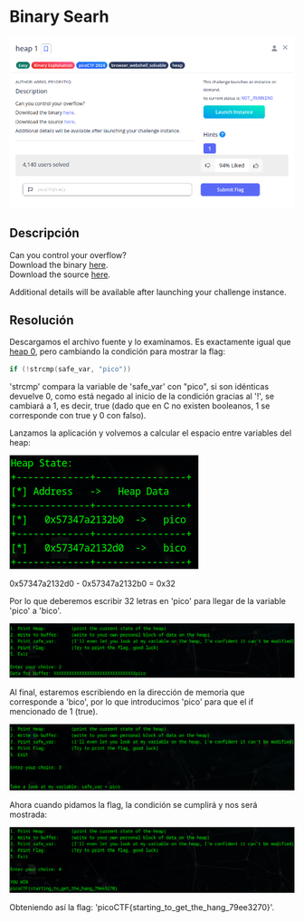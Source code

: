 # Binary Searh
![Descripcion del CTF](img/description.png)

## Descripción
Can you control your overflow?  
Download the binary [here](https://artifacts.picoctf.net/c_tethys/1/chall).  
Download the source [here](https://artifacts.picoctf.net/c_tethys/1/chall.c).

Additional details will be available after launching your challenge instance.

## Resolución
Descargamos el archivo fuente y lo examinamos. Es exactamente igual que [heap 0](https://github.com/Diego-san-2000/PicoCTF_2024/tree/master/Binary%20Exploitation/heap%200), pero cambiando la condición para mostrar la flag:

```c
if (!strcmp(safe_var, "pico"))
```

'strcmp' compara la variable de 'safe_var' con "pico", si son idénticas devuelve 0, como está negado al inicio de la condición gracias al '!', se cambiará a 1, es decir, true (dado que en C no existen booleanos, 1 se corresponde con true y 0 con falso).

Lanzamos la aplicación y volvemos a calcular el espacio entre variables del heap:

![Consola](img/1.png)

0x57347a2132d0 - 0x57347a2132b0 = 0x32

Por lo que deberemos escribir 32 letras en 'pico' para llegar de la variable 'pico' a 'bico'.

![Consola](img/2.png)

Al final, estaremos escribiendo en la dirección de memoria que corresponde a 'bico', por lo que introducimos 'pico' para que el if mencionado de 1 (true).

![Consola](img/3.png)

Ahora cuando pidamos la flag, la condición se cumplirá y nos será mostrada:

![Consola](img/4.png)

Obteniendo así la flag: 'picoCTF{starting_to_get_the_hang_79ee3270}'.